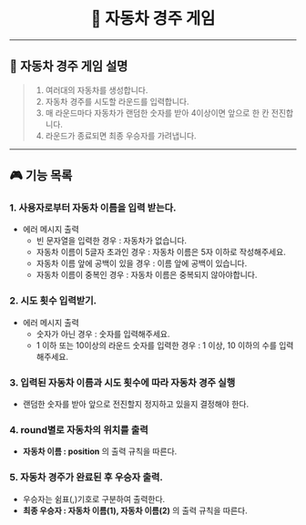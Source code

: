 <h1 align="center">🚗 자동차 경주 게임</h1>
<hr>

## 📜 자동차 경주 게임 설명
> 1. 여러대의 자동차를 생성합니다.
> 2. 자동차 경주를 시도할 라운드를 입력합니다.
> 2. 매 라운드마다 자동차가 랜덤한 숫자를 받아 4이상이면 앞으로 한 칸 전진합니다.
> 3. 라운드가 종료되면 최종 우승자를 가려냅니다.

<hr>

## 🎮 기능 목록
### 1. 사용자로부터 자동차 이름을 입력 받는다.
- 에러 메시지 출력
    - 빈 문자열을 입력한 경우 : 자동차가 없습니다.
    - 자동차 이름이 5글자 초과인 경우 : 자동차 이름은 5자 이하로 작성해주세요.
    - 자동차 이름 앞에 공백이 있을 경우 : 이름 앞에 공백이 있습니다.
    - 자동차 이름이 중복인 경우 : 자동차 이름은 중복되지 않아야합니다.

### 2. 시도 횟수 입력받기.
- 에러 메시지 출력
    - 숫자가 아닌 경우 : 숫자를 입력해주세요.
    - 1 이하 또는 10이상의 라운드 숫자를 입력한 경우 : 1 이상, 10 이하의 수를 입력해주세요.

### 3. 입력된 자동차 이름과 시도 횟수에 따라 자동차 경주 실행
- 랜덤한 숫자를 받아 앞으로 전진할지 정지하고 있을지 결정해야 한다.

### 4. round별로 자동차의 위치를 출력
- **자동차 이름 : position** 의 출력 규칙을 따른다.

### 5. 자동차 경주가 완료된 후 우승자 출력.
- 우승자는 쉼표(,)기호로 구분하여 출력한다.
- **최종 우승자 : 자동차 이름(1), 자동차 이름(2)** 의 출력 규칙을 따른다.